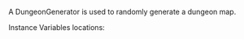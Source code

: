 A DungeonGenerator is used to randomly generate a dungeon map.

Instance Variables
	locations:		<OrderedCollection>
